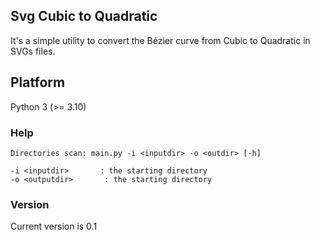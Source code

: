 ## Svg Cubic to Quadratic ##

It's a simple utility to convert the Bézier curve from Cubic to Quadratic in SVGs files. 

## Platform ##

Python 3 (>= 3.10) 

### Help ###

```
Directories scan: main.py -i <inputdir> -o <outdir> [-h]

-i <inputdir>       : the starting directory
-o <outputdir>       : the starting directory
```

### Version ###

Current version is 0.1